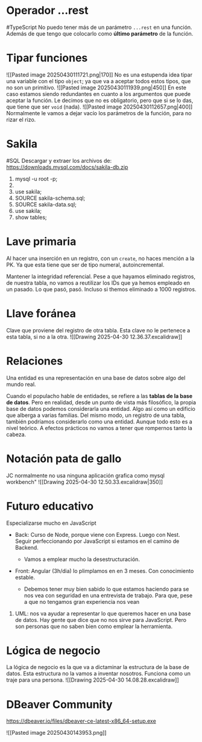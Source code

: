 # Operador ...rest
#TypeScript 
No puedo tener más de un parámetro `...rest` en una función. Además de que tengo que colocarlo como **último parámetro** de la función.

# Tipar funciones
![[Pasted image 20250430111721.png|170]]
No es una estupenda idea tipar una variable con el tipo `object`; ya que va a aceptar todos estos tipos, que no son un primitivo.
![[Pasted image 20250430111939.png|450]]
En este caso estamos siendo redundantes en cuanto a los argumentos que puede aceptar la función. Le decimos que no es obligatorio, pero que si se lo das, que tiene que ser `void` (nada).
![[Pasted image 20250430112657.png|400]]
Normalmente le vamos a dejar vacío los parámetros de la función, para no rizar el rizo.

# Sakila
#SQL 
Descargar y extraer los archivos de:
https://downloads.mysql.com/docs/sakila-db.zip

1. mysql -u root -p;
2. 
3. use sakila;
4. SOURCE sakila-schema.sql;
5. SOURCE sakila-data.sql;
6. use sakila;
7. show tables;

# Lave primaria

Al hacer una inserción en un registro, con un `create`, no haces mención a la PK. Ya que esta tiene que ser de tipo numeral, autoincremental.

Mantener la integridad referencial. Pese a que hayamos eliminado registros, de nuestra tabla, no vamos a reutilizar los IDs que ya hemos empleado en un pasado. Lo que pasó, pasó. Incluso si themos eliminado a 1000 registros.

# Llave foránea
Clave que proviene del registro de otra tabla. Esta clave no le pertenece a esta tabla, si no a la otra.
![[Drawing 2025-04-30 12.36.37.excalidraw]]

# Relaciones
Una entidad es una representación en una base de datos sobre algo del mundo real.

Cuando el populacho hable de entidades, se refiere a las **tablas de la base de datos**. Pero en realidad, desde un punto de vista más filosófico, la propia base de datos podemos considerarla una entidad. Algo así como un edificio que alberga a varias familias. Del mismo modo, un registro de una tabla, también podríamos considerarlo como una entidad. Aunque todo esto es a nivel teórico. A efectos prácticos no vamos a tener que rompernos tanto la cabeza.

# Notación pata de gallo
JC normalmente no usa ninguna aplicación grafica como mysql workbench"
![[Drawing 2025-04-30 12.50.33.excalidraw|350]]

# Futuro educativo
Especializarse mucho en JavaScript
- Back: Curso de Node, porque viene con Express. Luego con Nest. Seguir perfeccionando por JavaScript si estamos en el camino de Backend. 
	- Vamos a emplear mucho la desestructuración.

- Front: Angular (3h/dia) lo plimplamos en en 3 meses. Con conocimiento estable.
	- Debemos tener muy bien sabido lo que estamos haciendo para se nos vea con seguridad en una entrevista de trabajo. Para que, pese a que no tengamos gran  experiencia nos vean 

1. UML: nos va ayudar a representar lo que queremos hacer en una base de datos. Hay gente que dice que no nos sirve para JavaScript. Pero son personas que no saben bien como emplear la herramienta.

# Lógica de negocio
La lógica de negocio es la que va a dictaminar la estructura de la base de datos. Esta estructura no la vamos a inventar nosotros. Funciona como un traje para una persona.
![[Drawing 2025-04-30 14.08.28.excalidraw]]

# DBeaver Community
https://dbeaver.io/files/dbeaver-ce-latest-x86_64-setup.exe

![[Pasted image 20250430143953.png]]